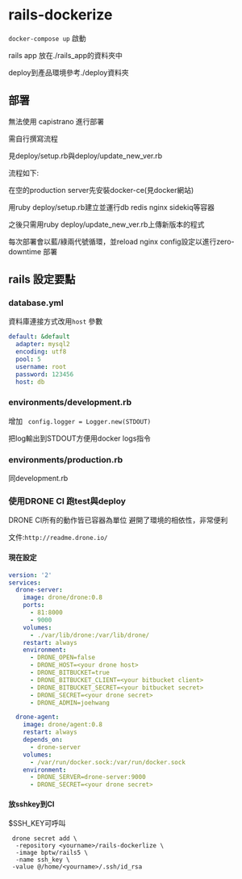 # rails-dockerize

`docker-compose up` 啟動

rails app 放在./rails_app的資料夾中

deploy到產品環境參考./deploy資料夾

## 部署

無法使用 capistrano 進行部署

需自行撰寫流程

見deploy/setup.rb與deploy/update_new_ver.rb

流程如下:

在空的production server先安裝docker-ce(見docker網站)

用ruby deploy/setup.rb建立並運行db redis nginx sidekiq等容器

之後只需用ruby deploy/update_new_ver.rb上傳新版本的程式

每次部署會以藍/綠兩代號循環，並reload nginx config設定以進行zero-downtime 部署

## rails 設定要點

### database.yml

資料庫連接方式改用`host` 參數

```yaml
default: &default
  adapter: mysql2
  encoding: utf8
  pool: 5
  username: root
  password: 123456
  host: db
```

### environments/development.rb

增加 ` config.logger = Logger.new(STDOUT)`

把log輸出到STDOUT方便用docker logs指令

### environments/production.rb

同development.rb

### 使用DRONE CI 跑test與deploy

DRONE CI所有的動作皆已容器為單位
避開了環境的相依性，非常便利

文件:`http://readme.drone.io/`

#### 現在設定

```yaml
version: '2'
services:
  drone-server:
    image: drone/drone:0.8
    ports:
      - 81:8000
      - 9000
    volumes:
      - ./var/lib/drone:/var/lib/drone/
    restart: always
    environment:
      - DRONE_OPEN=false
      - DRONE_HOST=<your drone host>
      - DRONE_BITBUCKET=true
      - DRONE_BITBUCKET_CLIENT=<your bitbucket client>
      - DRONE_BITBUCKET_SECRET=<your bitbucket secret>
      - DRONE_SECRET=<your drone secret>
      - DRONE_ADMIN=joehwang

  drone-agent:
    image: drone/agent:0.8
    restart: always
    depends_on:
      - drone-server
    volumes:
      - /var/run/docker.sock:/var/run/docker.sock
    environment:
      - DRONE_SERVER=drone-server:9000
      - DRONE_SECRET=<your drone secret>
```

#### 放sshkey到CI 

$SSH_KEY可呼叫
```shell
 drone secret add \
  -repository <yourname>/rails-dockerlize \
  -image bptw/rails5 \
  -name ssh_key \
 -value @/home/<yourname>/.ssh/id_rsa
```


